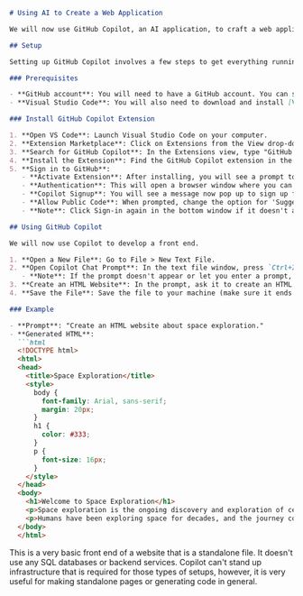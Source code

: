 ```markdown
# Using AI to Create a Web Application

We will now use GitHub Copilot, an AI application, to craft a web application. This application will not require any microservices or a database, as it will just be a front end.

## Setup

Setting up GitHub Copilot involves a few steps to get everything running.

### Prerequisites

- **GitHub account**: You will need to have a GitHub account. You can sign up for free at [GitHub](https://github.com/).
- **Visual Studio Code**: You will also need to download and install [Visual Studio Code (VS Code)](https://code.visualstudio.com/).

### Install GitHub Copilot Extension

1. **Open VS Code**: Launch Visual Studio Code on your computer.
2. **Extension Marketplace**: Click on Extensions from the View drop-down menu (or press `Ctrl+Shift+X`).
3. **Search for GitHub Copilot**: In the Extensions view, type "GitHub Copilot" in the search bar.
4. **Install the Extension**: Find the GitHub Copilot extension in the search results and click the Install button.
5. **Sign in to GitHub**:
   - **Activate Extension**: After installing, you will see a prompt to sign in to GitHub to activate GitHub Copilot. Click on Sign In.
   - **Authentication**: This will open a browser window where you can authenticate with your GitHub account. Follow the instructions to complete the sign-in process.
   - **Copilot Signup**: You will see a message now pop up to sign up for Copilot. Click Signup for GitHub Copilot and then click Get access to GitHub Copilot.
   - **Allow Public Code**: When prompted, change the option for 'Suggestions matching public code (duplication detection filter)' to 'Allowed'.
   - **Note**: Click Sign-in again in the bottom window if it doesn't automatically sign you in.

## Using GitHub Copilot

We will now use Copilot to develop a front end.

1. **Open a New File**: Go to File > New Text File.
2. **Open Copilot Chat Prompt**: In the text file window, press `Ctrl+I` to open a chat prompt with Copilot. 
   - **Note**: If the prompt doesn't appear or let you enter a prompt, restart VS Code.
3. **Create an HTML Website**: In the prompt, ask it to create an HTML website on a topic of your choice.
4. **Save the File**: Save the file to your machine (make sure it ends in `.html`) and open it in a browser by double-clicking on it.

### Example

- **Prompt**: "Create an HTML website about space exploration."
- **Generated HTML**:
  ```html
  <!DOCTYPE html>
  <html>
  <head>
    <title>Space Exploration</title>
    <style>
      body {
        font-family: Arial, sans-serif;
        margin: 20px;
      }
      h1 {
        color: #333;
      }
      p {
        font-size: 16px;
      }
    </style>
  </head>
  <body>
    <h1>Welcome to Space Exploration</h1>
    <p>Space exploration is the ongoing discovery and exploration of celestial structures in outer space by means of continuously evolving and growing space technology.</p>
    <p>Humans have been exploring space for decades, and the journey continues with new missions and discoveries.</p>
  </body>
  </html>
  ```

This is a very basic front end of a website that is a standalone file. It doesn't use any SQL databases or backend services. Copilot can't stand up infrastructure that is required for those types of setups, however, it is very useful for making standalone pages or generating code in general.

```
